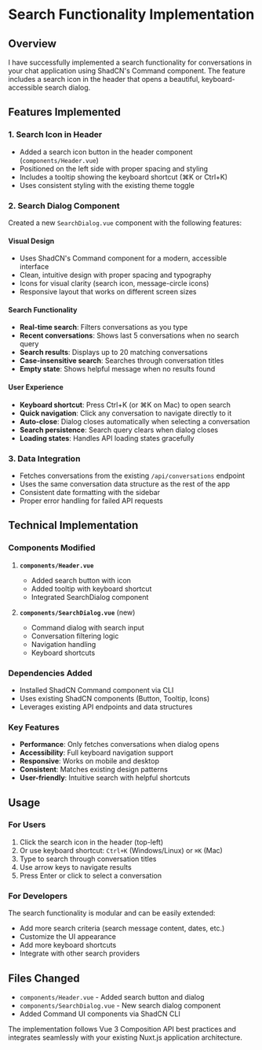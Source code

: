 # Search Functionality Implementation

## Overview
I have successfully implemented a search functionality for conversations in your chat application using ShadCN's Command component. The feature includes a search icon in the header that opens a beautiful, keyboard-accessible search dialog.

## Features Implemented

### 1. Search Icon in Header
- Added a search icon button in the header component (`components/Header.vue`)
- Positioned on the left side with proper spacing and styling
- Includes a tooltip showing the keyboard shortcut (⌘K or Ctrl+K)
- Uses consistent styling with the existing theme toggle

### 2. Search Dialog Component
Created a new `SearchDialog.vue` component with the following features:

#### Visual Design
- Uses ShadCN's Command component for a modern, accessible interface
- Clean, intuitive design with proper spacing and typography
- Icons for visual clarity (search icon, message-circle icons)
- Responsive layout that works on different screen sizes

#### Search Functionality
- **Real-time search**: Filters conversations as you type
- **Recent conversations**: Shows last 5 conversations when no search query
- **Search results**: Displays up to 20 matching conversations
- **Case-insensitive search**: Searches through conversation titles
- **Empty state**: Shows helpful message when no results found

#### User Experience
- **Keyboard shortcut**: Press Ctrl+K (or ⌘K on Mac) to open search
- **Quick navigation**: Click any conversation to navigate directly to it
- **Auto-close**: Dialog closes automatically when selecting a conversation
- **Search persistence**: Search query clears when dialog closes
- **Loading states**: Handles API loading states gracefully

### 3. Data Integration
- Fetches conversations from the existing `/api/conversations` endpoint
- Uses the same conversation data structure as the rest of the app
- Consistent date formatting with the sidebar
- Proper error handling for failed API requests

## Technical Implementation

### Components Modified
1. **`components/Header.vue`**
   - Added search button with icon
   - Added tooltip with keyboard shortcut
   - Integrated SearchDialog component

2. **`components/SearchDialog.vue`** (new)
   - Command dialog with search input
   - Conversation filtering logic
   - Navigation handling
   - Keyboard shortcuts

### Dependencies Added
- Installed ShadCN Command component via CLI
- Uses existing ShadCN components (Button, Tooltip, Icons)
- Leverages existing API endpoints and data structures

### Key Features
- **Performance**: Only fetches conversations when dialog opens
- **Accessibility**: Full keyboard navigation support
- **Responsive**: Works on mobile and desktop
- **Consistent**: Matches existing design patterns
- **User-friendly**: Intuitive search with helpful shortcuts

## Usage

### For Users
1. Click the search icon in the header (top-left)
2. Or use keyboard shortcut: `Ctrl+K` (Windows/Linux) or `⌘K` (Mac)
3. Type to search through conversation titles
4. Use arrow keys to navigate results
5. Press Enter or click to select a conversation

### For Developers
The search functionality is modular and can be easily extended:
- Add more search criteria (search message content, dates, etc.)
- Customize the UI appearance
- Add more keyboard shortcuts
- Integrate with other search providers

## Files Changed
- `components/Header.vue` - Added search button and dialog
- `components/SearchDialog.vue` - New search dialog component
- Added Command UI components via ShadCN CLI

The implementation follows Vue 3 Composition API best practices and integrates seamlessly with your existing Nuxt.js application architecture.